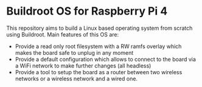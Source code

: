 # Buildroot OS for Raspberry Pi 4

This repository aims to build a Linux based operating system from scratch using Buildroot.
Main features of this OS are:
- Provide a read only root filesystem with a RW ramfs overlay which makes the board safe to unplug in any moment
- Provide a default configuration which allows to connect to the board via a WiFi network to make further changes (all headless)
- Provide a tool to setup the board as a router between two wireless networks or a wireless network and a wired one.